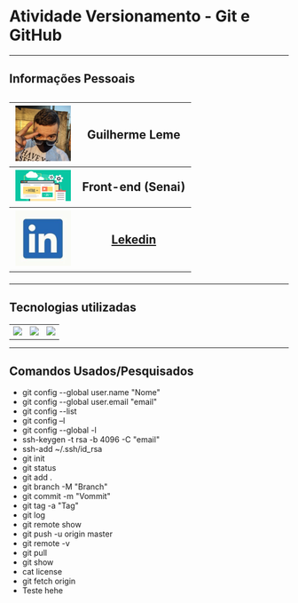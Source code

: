 <h1>Atividade Versionamento - Git e GitHub</h1>
<hr>
<h2>Informações Pessoais<h2>
<table>
    <th><img src="img/gui.jpg" width="100px" heigth="100px"></th>
    <th>Guilherme Leme</th>
    <tr>
    <th><img src="img/front.png" width="100px" heigth="100px">
    <th>Front-end (Senai)</th>
    <tr>
    <th><img src="img/linkedin.jpg" width="100px" heigth="100px"></th></th>
    <th><a href="https://www.linkedin.com/in/guilherme-leme-2bab21212/">Lekedin</a></th>
    <tr>
</table>
<hr>
<h2>Tecnologias utilizadas</h2>
<table>
    <th><img src="https://gizmodo.uol.com.br/wp-content/blogs.dir/8/files/2020/06/github.jpg" width="100px" heigth="100px"></th>
    <th><img src="https://yt3.ggpht.com/_q52i8bUAEvcb7JR4e-eNTv23y2A_wg5sCz0NC0GrGtcw1CRMWJSOPVHUDh_bngD0q4gMvVeoA=s900-c-k-c0x00ffffff-no-rj" width="100px" heigth="100px"></th>
    <th><img src="https://miro.medium.com/max/400/1*HN1Hw2ZHpndoRdfo9AHNPA.png" width="100px" heigth="100px"></th>
</table>
<hr>
<h2>Comandos Usados/Pesquisados</h2>
<ul>
    <li>git config --global user.name "Nome"</li>
    <li>git config --global user.email "email"</li>
    <li>git config --list</li>
    <li>git config –l </li>
    <li>git config --global -l</li>
    <li>ssh-keygen -t rsa -b 4096 -C "email"</li>
    <li>ssh-add ~/.ssh/id_rsa</li>
    <li>git init</li>
    <li>git status</li>
    <li>git add .</li>
    <li>git branch -M "Branch"</li>
    <li>git commit -m "Vommit"</li>
    <li>git tag -a "Tag"</li>
    <li>git log</li>
    <li>git remote show</li>
    <li>git push -u origin master</li>
    <li>git remote -v</li>
    <li>git pull</li>
    <li>git show</li>
    <li>cat license</li>
    <li>git fetch origin</li>
    <li>Teste hehe</ti>
</ul>
